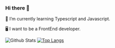 ### Hi there 👋

🌱 I’m currently learning Typescript and Javascript.

🖥 I want to be a FrontEnd developer.

![Github Stats](https://github-readme-stats.vercel.app/api?username=S-rim&show_icons=true)
[![Top Langs](https://github-readme-stats.vercel.app/api/top-langs/?username=S-rim&layout=compact&hide=Java)](https://github.com/anuraghazra/github-readme-stats)


